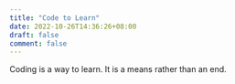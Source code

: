 ```yaml
---
title: "Code to Learn"
date: 2022-10-26T14:36:26+08:00
draft: false
comment: false
---
```

Coding is a way to learn. It is a means rather than an end.
